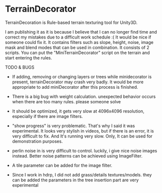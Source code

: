 # TerrainDecorator

TerrainDecoration is Rule-based terrain texturing tool for Unity3D.

I am publishing it as it is because I believe that I can no longer find time and correct my mistakes due to a difficult work schedule :(  It would be nice if someone could fix it.
It contains filters such as slope, height, noise, image mask and blend modes that can be used in combination. It consists of 2 scripts. You can put the "MiniTerrainDecorator" script on the terrain and start entering the rules.

TODO & BUGS
- If adding, removing or changing layers or trees while minidecorator is present, terrainDecorator may crash very badly. It would be more appropriate to add miniDecorator after this process is finished.

- There is a big bug with weight calculation. unexpected behavior occurs when there are too many rules. please someone solve

- It should be optimized, it gets very slow at 4096x4096 resolution, especially if there are image filters.

- "show progress" is very problematic. That's why I said it was experimental. It looks very stylish in videos, but if there is an error, it is very difficult to fix. And It's running very slow. Only, It can be used for demonstration purposes.

- perlin noise in is very difficult to control. luckily, i give nice noise images instead. Better noise patterns can be achieved using ImageFilter.

- A tile parameter can be added for the image filter.

- Since I work in hdrp, I did not add grass/details textures/models. they can be added the parameters in the tree insertion part are very experimental


